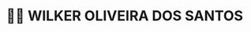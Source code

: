<h1 align="center">
  👨‍💻 WILKER OLIVEIRA DOS SANTOS
</h1>




<!---
wilker-oliveira-santos/wilker-oliveira-santos is a ✨ special ✨ repository because its `README.md` (this file) appears on your GitHub profile.
You can click the Preview link to take a look at your changes.
--->
